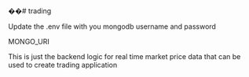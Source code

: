 ��#   t r a d i n g 

Update the .env file with you mongodb username and password
<p>  MONGO_URI </p>

This is just the backend logic for real time market price data that can be used to create trading application
